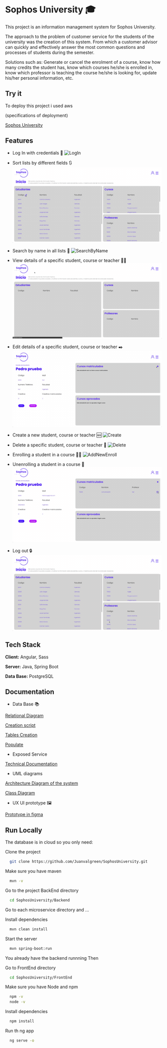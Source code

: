 
# Sophos University 🎓

This project is an information management system for Sophos University.

The approach to the problem of customer service for the students of the university was the creation of this system. From which a customer advisor can quickly and effectively answer the most common questions and processes of students during the semester. 

Solutions such as: Generate or cancel the enrolment of a course, know how many credits the student has, know which courses he/she is enrolled in, know which professor is teaching the course he/she is looking for, update his/her personal information, etc.


## Try it

To deploy this project i used aws

(specifications of deployment)

[Sophos University](link)


## Features

- Log In with credentials 🔐
    ![LogIn](FeaturesAppGifs/LogInSophosUni.gif)

- Sort lists by different fields 🔃
    ![SortLists](FeaturesAppGifs/SortListsSophosUniversity.gif)

- Search by name in all lists 🔎
    ![SearchByName](FeaturesAppGifs/SearchByNameSophosUniversity.gif)

- View details of a specific student, course or teacher 🙋‍♂️
    ![Details](FeaturesAppGifs/DetailsSophosUniversity.gif)

- Edit details of a specific student, course or teacher ✒️
    ![Edit](FeaturesAppGifs/EditSophosUniversity.gif)

- Create a new student, course or teacher 🆕
    ![Create](FeaturesAppGifs/CreateNewSophosUni.gif)

- Delete a specific student, course or teacher 🚮
    ![Delete](FeaturesAppGifs/DeleteSophosUni.gif)

- Enrolling a student in a course 🧑‍💻
    ![AddNewEnroll](FeaturesAppGifs/AddNewEnrollSophosUni.gif)

- Unenrolling a student in a course 🚮
    ![DeleteEnroll](FeaturesAppGifs/DeleteEnrollSophosUni.gif)

- Log out 🔒
    ![LogOut](FeaturesAppGifs/LogOutSophosUni.gif)


## Tech Stack

**Client:** Angular, Sass

**Server:** Java, Spring Boot

**Data Base:** PostgreSQL


## Documentation

- Data Base 📚

[Relational Diagram](Documentation/SOPHOS%20RETO%20DB.pdf)

[Creation script](DataBaseInfo/RetoSohosDb.sql)

[Tables Creation](DataBaseInfo/TablesCreation.sql)

[Populate](DataBaseInfo/PopulationDB.sql)

- Exposed Service

[Technical Documentation](https://app.swaggerhub.com/apis/GABROVAL/SophosUniversity/1)

- UML diagrams

[Architecture Diagram of the system](Documentation/Sophos%20Uni%20Arch%20Diagram.pdf)

[Class Diagram](Documentation/Class%20diagram%20Sophos%20Uni.pdf)

- UX UI prototype 🖼️

[Prototype in figma](https://www.figma.com/proto/SAA7kxdVDMYjfOCyNRtazF/SophosUniversity?type=design&node-id=39-6&t=0D4KyggnT1HDK1vr-0&scaling=scale-down&page-id=0%3A1&starting-point-node-id=39%3A4)


    
## Run Locally

The database is in cloud so you only need:

Clone the project

```bash
  git clone https://github.com/Juanvalgreen/SophosUniversity.git
```


Make sure you have maven

```bash
  mvn -v
```


Go to the project BackEnd directory

```bash
  cd SophosUniversity/Backend
```

Go to each microservice directory and ...

  Install dependencies

  ```bash
    mvn clean install
  ```

  Start the server

  ```bash
    mvn spring-boot:run
  ```

You already have the backend runnning Then

Go to FrontEnd directory

```bash
  cd SophosUniversity/FrontEnd
```

Make sure you have Node and npm

```bash
  npm -v
  node -v
```

Install dependencies

```bash
  npm install
```

Run th ng app

```bash
  ng serve -o
```



